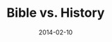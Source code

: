 ---
layout: music 
title: "Bible vs. History"
series: "Heavyweights 2"
date: 2014-02-10 
description: "Is the Bible a true source of history?"
audio: "http://www.crossroads.net/players/media/hq/heavyweights2_wk01.mp3"
audio-duration: "50:44"
src: "http://www.crossroads.net/players/media/series/190x110HeavyWeights14.jpg"
---
